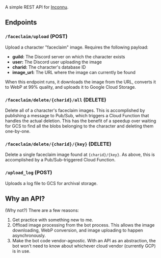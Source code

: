 A simple REST API for [Inconnu](https://github.com/tiltowait/inconnu).

## Endpoints

### `/faceclaim/upload` (POST)

Upload a character "faceclaim" image. Requires the following payload:

* **guild:** The Discord server on which the character exists
* **user:** The Discord user uploading the image
* **charid:** The character's database ID
* **image_url:** The URL where the image can currently be found

When this endpoint runs, it downloads the image from the URL, converts it to WebP at 99% quality, and uploads it to Google Cloud Storage.

### `/faceclaim/delete/{charid}/all` (DELETE)

Delete all of a character's faceclaim images. This is accomplished by publishing a message to Pub/Sub, which triggers a Cloud Function that handles the actual deletion. This has the benefit of a speedup over waiting for GCS to find all the blobs belonging to the character and deleting them one-by-one.

### `/faceclaim/delete/{charid}/{key}` (DELETE)

Delete a single faceclaim image found at `{charid}/{key}`. As above, this is accomplished by a Pub/Sub-triggered Cloud Function.

### `/upload_log` (POST)

Uploads a log file to GCS for archival storage.

## Why an API?

(Why not?) There are a few reasons:

1. Get practice with something new to me.
2. Offload image processing from the bot process. This allows the image downloading, WebP conversion, and image uploading to happen asynchronously.
3. Make the bot code vendor-agnostic. With an API as an abstraction, the bot won't need to know about whichever cloud vendor (currently GCP) is in use.
